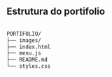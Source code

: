 ## Estrutura do portifolio

```bash

PORTIFOLIO/
├── images/
├── index.html
├── menu.js
├── README.md
└── styles.css

```